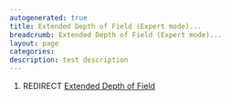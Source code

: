 ```yaml
---
autogenerated: true
title: Extended Depth of Field (Expert mode)...
breadcrumb: Extended Depth of Field (Expert mode)...
layout: page
categories: 
description: test description
---
```


1.  REDIRECT [Extended Depth of Field](Extended_Depth_of_Field)
